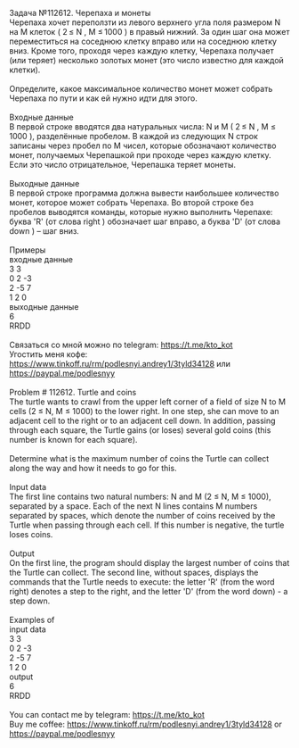 Задача №112612. Черепаха и монеты<br />Черепаха хочет переползти из левого верхнего угла поля размером N на M клеток ( 2 ≤ N , M ≤ 1000 ) в правый нижний. За один шаг она может переместиться на соседнюю клетку вправо или на соседнюю клетку вниз. Кроме того, проходя через каждую клетку, Черепаха получает (или теряет) несколько золотых монет (это число известно для каждой клетки).<br /><br />Определите, какое максимальное количество монет может собрать Черепаха по пути и как ей нужно идти для этого.<br /><br />Входные данные<br />В первой строке вводятся два натуральных числа: N и M ( 2 ≤ N , M ≤ 1000 ), разделённые пробелом. В каждой из следующих N строк записаны через пробел по M чисел, которые обозначают количество монет, получаемых Черепашкой при проходе через каждую клетку. Если это число отрицательное, Черепашка теряет монеты.<br /><br />Выходные данные<br />В первой строке программа должна вывести наибольшее количество монет, которое может собрать Черепаха. Во второй строке без пробелов выводятся команды, которые нужно выполнить Черепахе: буква 'R' (от слова right ) обозначает шаг вправо, а буква 'D' (от слова down ) – шаг вниз.<br /><br />Примеры<br />входные данные<br />3 3<br />0 2 -3<br />2 -5 7<br />1 2 0<br />выходные данные<br />6<br />RRDD<br /><br />Связаться со мной можно по telegram: https://t.me/kto_kot<br />Угостить меня кофе: https://www.tinkoff.ru/rm/podlesnyi.andrey1/3tyld34128 или https://paypal.me/podlesnyy<br /><br />Problem # 112612. Turtle and coins<br />The turtle wants to crawl from the upper left corner of a field of size N to M cells (2 ≤ N, M ≤ 1000) to the lower right. In one step, she can move to an adjacent cell to the right or to an adjacent cell down. In addition, passing through each square, the Turtle gains (or loses) several gold coins (this number is known for each square).<br /><br />Determine what is the maximum number of coins the Turtle can collect along the way and how it needs to go for this.<br /><br />Input data<br />The first line contains two natural numbers: N and M (2 ≤ N, M ≤ 1000), separated by a space. Each of the next N lines contains M numbers separated by spaces, which denote the number of coins received by the Turtle when passing through each cell. If this number is negative, the turtle loses coins.<br /><br />Output<br />On the first line, the program should display the largest number of coins that the Turtle can collect. The second line, without spaces, displays the commands that the Turtle needs to execute: the letter 'R' (from the word right) denotes a step to the right, and the letter 'D' (from the word down) - a step down.<br /><br />Examples of<br />input data<br />3 3<br />0 2 -3<br />2 -5 7<br />1 2 0<br />output<br />6<br />RRDD<br /><br /> You can contact me by telegram: https://t.me/kto_kot <br /> Buy me coffee: https://www.tinkoff.ru/rm/podlesnyi.andrey1/3tyld34128 or https://paypal.me/podlesnyy